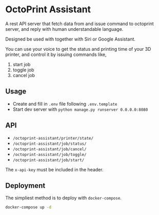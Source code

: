 # OctoPrint Assistant

A rest API server that fetch data from and issue command to octoprint server, and reply with human understandable language.

Designed be used with together with Siri or Google Assistant.

You can use your voice to get the status and printing time of your 3D printer, and control it by issuing commands like,
1. start job
2. toggle job
3. cancel job 

## Usage

- Create and fill in `.env` file following `.env.template`
- Start dev server with `python manage.py runserver 0.0.0.0:8080`

## API

- `/octoprint-assistant/printer/state/`
- `/octoprint-assistant/job/status/`
- `/octoprint-assistant/job/cancel/`
- `/octoprint-assistant/job/toggle/`
- `/octoprint-assistant/job/start/`

The `x-api-key` must be included in the header.

## Deployment

The simpliest method is to deploy with `docker-compose`.

```bash
docker-compose up -d
```